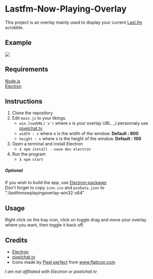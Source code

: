 # Lastfm-Now-Playing-Overlay

This project is an overlay mainly used to display your current [Last.fm](https://www.last.fm/) scrobble.

## Example

<img src=https://i.imgur.com/nilMjVk.gif>

## Requirements

[Node.js](https://nodejs.org/en/)</br>
[Electron](https://www.electronjs.org/)

## Instructions

1. Clone the repository
2. Edit `main.js` to your likings.
   - `win.loadURL('x')` where x is your overlay URL. _I personnaly use [pixelchat.tv](https://pixelchat.tv/)
   - `width : x` where x is the width of the window. **Default : 800**
   - `height : x` where x is the height of the window. **Default : 100**
4. Open a terminal and install Electron
   - `$ npm install --save-dev electron`
5. Run the program 
   - `$ npm start`
    
##### Optional

If you wish to build the app, use [Electron-packager](https://github.com/electron/electron-packager)</br>
Don't forget to copy `icon.ico` and `posData.json` to ".\lastfmnowplayingoverlay-win32-x64\"

## Usage

Right click on the tray icon, click on toggle drag and move your overlay where you want, then toggle it back off.

## Credits

* [Electron](https://www.electronjs.org/)
* [pixelchat.tv](https://pixelchat.tv/)
* <div>Icons made by <a href="https://www.flaticon.com/authors/pixel-perfect" title="Pixel perfect">Pixel perfect</a> from <a href="https://www.flaticon.com/" title="Flaticon">www.flaticon.com</a></div>

*I am not affiliated with Electron or pixelchat.tv*
